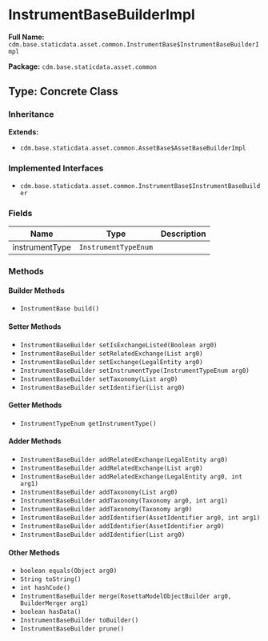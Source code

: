# InstrumentBaseBuilderImpl

**Full Name:** `cdm.base.staticdata.asset.common.InstrumentBase$InstrumentBaseBuilderImpl`

**Package:** `cdm.base.staticdata.asset.common`

## Type: Concrete Class

### Inheritance

**Extends:**
- `cdm.base.staticdata.asset.common.AssetBase$AssetBaseBuilderImpl`

### Implemented Interfaces

- `cdm.base.staticdata.asset.common.InstrumentBase$InstrumentBaseBuilder`

### Fields

| Name | Type | Description |
|------|------|-------------|
| instrumentType | `InstrumentTypeEnum` |  |

### Methods

#### Builder Methods

- `InstrumentBase build()`

#### Setter Methods

- `InstrumentBaseBuilder setIsExchangeListed(Boolean arg0)`
- `InstrumentBaseBuilder setRelatedExchange(List arg0)`
- `InstrumentBaseBuilder setExchange(LegalEntity arg0)`
- `InstrumentBaseBuilder setInstrumentType(InstrumentTypeEnum arg0)`
- `InstrumentBaseBuilder setTaxonomy(List arg0)`
- `InstrumentBaseBuilder setIdentifier(List arg0)`

#### Getter Methods

- `InstrumentTypeEnum getInstrumentType()`

#### Adder Methods

- `InstrumentBaseBuilder addRelatedExchange(LegalEntity arg0)`
- `InstrumentBaseBuilder addRelatedExchange(List arg0)`
- `InstrumentBaseBuilder addRelatedExchange(LegalEntity arg0, int arg1)`
- `InstrumentBaseBuilder addTaxonomy(List arg0)`
- `InstrumentBaseBuilder addTaxonomy(Taxonomy arg0, int arg1)`
- `InstrumentBaseBuilder addTaxonomy(Taxonomy arg0)`
- `InstrumentBaseBuilder addIdentifier(AssetIdentifier arg0, int arg1)`
- `InstrumentBaseBuilder addIdentifier(AssetIdentifier arg0)`
- `InstrumentBaseBuilder addIdentifier(List arg0)`

#### Other Methods

- `boolean equals(Object arg0)`
- `String toString()`
- `int hashCode()`
- `InstrumentBaseBuilder merge(RosettaModelObjectBuilder arg0, BuilderMerger arg1)`
- `boolean hasData()`
- `InstrumentBaseBuilder toBuilder()`
- `InstrumentBaseBuilder prune()`

